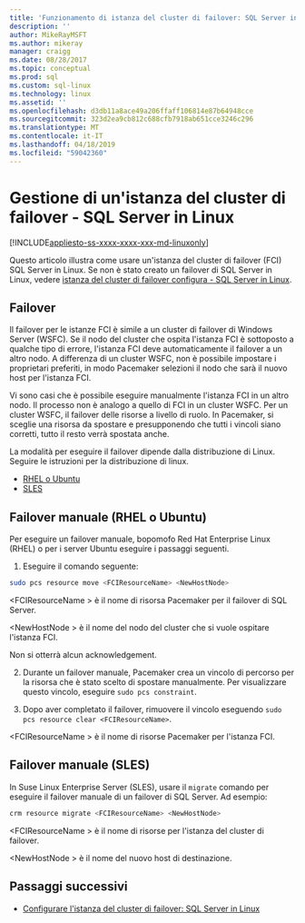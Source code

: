 ```yaml
---
title: 'Funzionamento di istanza del cluster di failover: SQL Server in Linux | Microsoft Docs'
description: ''
author: MikeRayMSFT
ms.author: mikeray
manager: craigg
ms.date: 08/28/2017
ms.topic: conceptual
ms.prod: sql
ms.custom: sql-linux
ms.technology: linux
ms.assetid: ''
ms.openlocfilehash: d3db11a8ace49a206ffaff106814e87b64948cce
ms.sourcegitcommit: 323d2ea9cb812c688cfb7918ab651cce3246c296
ms.translationtype: MT
ms.contentlocale: it-IT
ms.lasthandoff: 04/18/2019
ms.locfileid: "59042360"
---
```

# <a name="operate-failover-cluster-instance---sql-server-on-linux"></a>Gestione di un'istanza del cluster di failover - SQL Server in Linux

[!INCLUDE[appliesto-ss-xxxx-xxxx-xxx-md-linuxonly](../includes/appliesto-ss-xxxx-xxxx-xxx-md-linuxonly.md)]

Questo articolo illustra come usare un'istanza del cluster di failover (FCI) SQL Server in Linux. Se non è stato creato un failover di SQL Server in Linux, vedere [istanza del cluster di failover configura - SQL Server in Linux](sql-server-linux-shared-disk-cluster-configure.md). 

## <a name="failover"></a>Failover

Il failover per le istanze FCI è simile a un cluster di failover di Windows Server (WSFC). Se il nodo del cluster che ospita l'istanza FCI è sottoposto a qualche tipo di errore, l'istanza FCI deve automaticamente il failover a un altro nodo. A differenza di un cluster WSFC, non è possibile impostare i proprietari preferiti, in modo Pacemaker selezioni il nodo che sarà il nuovo host per l'istanza FCI.

Vi sono casi che è possibile eseguire manualmente l'istanza FCI in un altro nodo. Il processo non è analogo a quello di FCI in un cluster WSFC. Per un cluster WSFC, il failover delle risorse a livello di ruolo. In Pacemaker, si sceglie una risorsa da spostare e presupponendo che tutti i vincoli siano corretti, tutto il resto verrà spostata anche. 

La modalità per eseguire il failover dipende dalla distribuzione di Linux. Seguire le istruzioni per la distribuzione di linux.

- [RHEL o Ubuntu](#-manual-failover-rhel-or-ubuntu)
- [SLES](#-manual-failover-sles)

## <a name = "#rhelFailover"></a> Failover manuale (RHEL o Ubuntu)

Per eseguire un failover manuale, bopomofo Red Hat Enterprise Linux (RHEL) o per i server Ubuntu eseguire i passaggi seguenti.
1.  Eseguire il comando seguente: 

   ```bash
   sudo pcs resource move <FCIResourceName> <NewHostNode> 
   ```

   \<FCIResourceName > è il nome di risorsa Pacemaker per il failover di SQL Server.

   \<NewHostNode > è il nome del nodo del cluster che si vuole ospitare l'istanza FCI. 

   Non si otterrà alcun acknowledgement.

2.  Durante un failover manuale, Pacemaker crea un vincolo di percorso per la risorsa che è stato scelto di spostare manualmente. Per visualizzare questo vincolo, eseguire `sudo pcs constraint`.

3.  Dopo aver completato il failover, rimuovere il vincolo eseguendo `sudo pcs resource clear <FCIResourceName>`. 

\<FCIResourceName > è il nome di risorse Pacemaker per l'istanza FCI. 

## <a name = "#slesFailover"></a> Failover manuale (SLES)


In Suse Linux Enterprise Server (SLES), usare il `migrate` comando per eseguire il failover manuale di un failover di SQL Server. Ad esempio: 

```bash
crm resource migrate <FCIResourceName> <NewHostNode>
```

\<FCIResourceName > è il nome di risorse per l'istanza del cluster di failover. 

\<NewHostNode > è il nome del nuovo host di destinazione. 


<!---

|Distribution |Topic 
|----- |-----
|**Red Hat Enterprise Linux with HA add-on** |[Configure](sql-server-linux-shared-disk-cluster-red-hat-7-configure.md)<br/>[Operate](sql-server-linux-shared-disk-cluster-red-hat-7-operate.md)
|**SUSE Linux Enterprise Server with HA add-on** |[Configure](sql-server-linux-shared-disk-cluster-sles-configure.md)

--->

## <a name="next-steps"></a>Passaggi successivi

- [Configurare l'istanza del cluster di failover: SQL Server in Linux](sql-server-linux-shared-disk-cluster-configure.md)

<!--Image references-->
